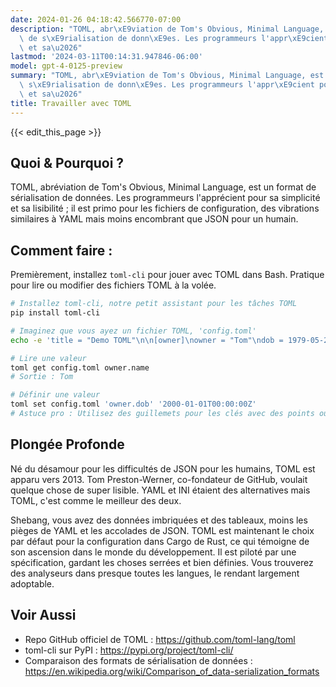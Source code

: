 ```yaml
---
date: 2024-01-26 04:18:42.566770-07:00
description: "TOML, abr\xE9viation de Tom's Obvious, Minimal Language, est un format\
  \ de s\xE9rialisation de donn\xE9es. Les programmeurs l'appr\xE9cient pour sa simplicit\xE9\
  \ et sa\u2026"
lastmod: '2024-03-11T00:14:31.947846-06:00'
model: gpt-4-0125-preview
summary: "TOML, abr\xE9viation de Tom's Obvious, Minimal Language, est un format de\
  \ s\xE9rialisation de donn\xE9es. Les programmeurs l'appr\xE9cient pour sa simplicit\xE9\
  \ et sa\u2026"
title: Travailler avec TOML
---
```


{{< edit_this_page >}}

## Quoi & Pourquoi ?
TOML, abréviation de Tom's Obvious, Minimal Language, est un format de sérialisation de données. Les programmeurs l'apprécient pour sa simplicité et sa lisibilité ; il est primo pour les fichiers de configuration, des vibrations similaires à YAML mais moins encombrant que JSON pour un humain.

## Comment faire :
Premièrement, installez `toml-cli` pour jouer avec TOML dans Bash. Pratique pour lire ou modifier des fichiers TOML à la volée.

```Bash
# Installez toml-cli, notre petit assistant pour les tâches TOML
pip install toml-cli

# Imaginez que vous ayez un fichier TOML, 'config.toml'
echo -e 'title = "Demo TOML"\n\n[owner]\nowner = "Tom"\ndob = 1979-05-27T07:32:00Z' > config.toml

# Lire une valeur
toml get config.toml owner.name
# Sortie : Tom

# Définir une valeur
toml set config.toml 'owner.dob' '2000-01-01T00:00:00Z'
# Astuce pro : Utilisez des guillemets pour les clés avec des points ou des caractères funky !
```

## Plongée Profonde
Né du désamour pour les difficultés de JSON pour les humains, TOML est apparu vers 2013. Tom Preston-Werner, co-fondateur de GitHub, voulait quelque chose de super lisible. YAML et INI étaient des alternatives mais TOML, c'est comme le meilleur des deux.

Shebang, vous avez des données imbriquées et des tableaux, moins les pièges de YAML et les accolades de JSON. TOML est maintenant le choix par défaut pour la configuration dans Cargo de Rust, ce qui témoigne de son ascension dans le monde du développement. Il est piloté par une spécification, gardant les choses serrées et bien définies. Vous trouverez des analyseurs dans presque toutes les langues, le rendant largement adoptable.

## Voir Aussi
- Repo GitHub officiel de TOML : https://github.com/toml-lang/toml
- toml-cli sur PyPI : https://pypi.org/project/toml-cli/
- Comparaison des formats de sérialisation de données : https://en.wikipedia.org/wiki/Comparison_of_data-serialization_formats
